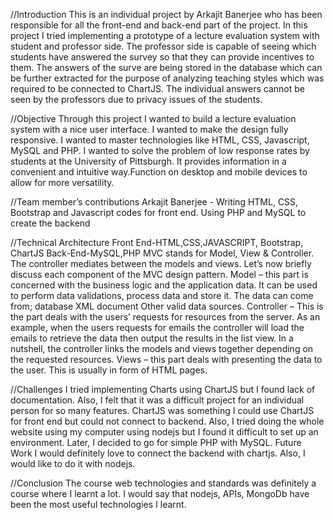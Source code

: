 
//Introduction 
 This is an individual project by Arkajit Banerjee who has been responsible for all the front-end and back-end part of the project. In this project I tried implementing a prototype of a lecture evaluation system with student and professor side. The professor side is capable of seeing which students have answered the survey so that they can provide incentives to them. The answers of the surve are being stored in the database which can be further extracted for the purpose of analyzing teaching styles which was required to be connected to ChartJS. The individual answers cannot be seen by the professors due to privacy issues of the students. 

//Objective 
Through this project I wanted to build a lecture evaluation system with a nice user interface. I wanted to make the design fully responsive. I wanted to master technologies like HTML, CSS, Javascript, MySQL and PHP. I wanted to solve the problem of low response rates by students at the University of Pittsburgh. It provides information in a convenient and intuitive way.Function on desktop and mobile devices to allow for more versatility.

//Team member’s contributions 
Arkajit Banerjee - Writing HTML, CSS, Bootstrap and Javascript codes for front end. Using PHP and MySQL to create the backend

//Technical Architecture 
Front End-HTML,CSS,JAVASCRIPT, Bootstrap, ChartJS
Back-End-MySQL,PHP
MVC stands for Model, View & Controller.
The controller mediates between the models and views.
Let’s now briefly discuss each component of the MVC design pattern.
Model – this part is concerned with the business logic and the application data. It can be used to perform data validations, process data and store it. The data can come from;
database
XML document
Other valid data sources.
Controller – This is the part deals with the users’ requests for resources from the server.
As an example, when the users requests for emails the controller will load the emails to retrieve the data then output the results in the list view.
In a nutshell, the controller links the models and views together depending on the requested resources.
Views – this part deals with presenting the data to the user. This is usually in form of HTML pages.


//Challenges 
I tried implementing Charts using ChartJS but I found lack of documentation. Also, I felt that it was a difficult project for an individual person for so many features. ChartJS was something I could use ChartJS for front end but could not connect to backend. Also, I tried doing the whole website using my computer using nodejs but I found it difficult to set up an environment. Later, I decided to go for simple PHP with MySQL.
Future Work
I would definitely love to connect the backend with chartjs. Also, I would like to do it with nodejs.


//Conclusion 
The course web technologies and standards was definitely a course where I learnt a lot. I would say that nodejs, APIs, MongoDb have been the most useful technologies I learnt.
